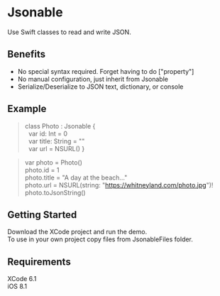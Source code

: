 
Jsonable
==
Use Swift classes to read and write JSON.

Benefits
-
- No special syntax required.  Forget having to do ["property"]
- No manual configuration, just inherit from Jsonable
- Serialize/Deserialize to JSON text, dictionary, or console

Example
-
> class Photo : Jsonable {      
> &nbsp;&nbsp;var id: Int = 0  
> &nbsp;&nbsp;var title: String = ""  
> &nbsp;&nbsp;var url = NSURL()
}  

> var photo = Photo()  
> photo.id = 1  
> photo.title = "A day at the beach..."  
> photo.url = NSURL(string: "https://whitneyland.com/photo.jpg")!  
> photo.toJsonString()  

Getting Started
-
Download the XCode project and run the demo.  
To use in your own project copy files from JsonableFiles folder.  

Requirements
-
XCode 6.1   
iOS 8.1  